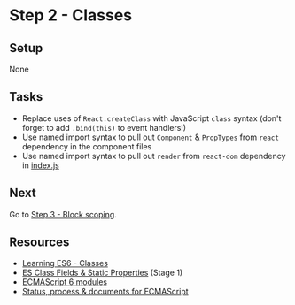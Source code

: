 # Step 2 - Classes

## Setup

None

## Tasks

- Replace uses of `React.createClass` with JavaScript `class` syntax (don't forget to add `.bind(this)` to event handlers!)
- Use named import syntax to pull out `Component` & `PropTypes` from `react` dependency in the component files
- Use named import syntax to pull out `render` from `react-dom` dependency in [index.js](src/index.js)

## Next

Go to [Step 3 - Block scoping](../03-block-scoping/).

## Resources

- [Learning ES6 - Classes](http://www.benmvp.com/learning-es6-classes)
- [ES Class Fields & Static Properties](https://github.com/jeffmo/es-class-fields-and-static-properties) (Stage 1)
- [ECMAScript 6 modules](http://www.2ality.com/2014/09/es6-modules-final.html)
- [Status, process & documents for ECMAScript](https://github.com/tc39/ecma262)
